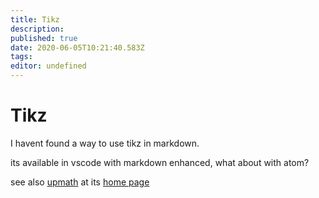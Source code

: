 ```yaml
---
title: Tikz
description: 
published: true
date: 2020-06-05T10:21:40.583Z
tags: 
editor: undefined
---
```


# Tikz

I havent found a way to use tikz in markdown.

its available in vscode with markdown enhanced, what about with atom?


see also [upmath](/University/Documentation/Tikz/upmath) at its [home page](https://upmath.me/)